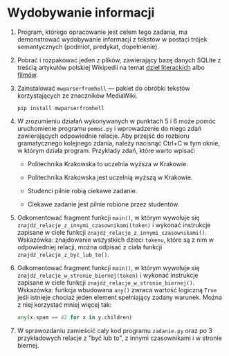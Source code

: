 # Wydobywanie informacji

1. Program, którego opracowanie jest celem tego zadania,
ma demonstrować wydobywanie informacji z tekstów w postaci
trójek semantycznych (podmiot, predykat, dopełnienie).

2. Pobrać i rozpakować jeden z plików, zawierający bazę
danych SQLite z treścią artykułów polskiej Wikipedii na temat
[dzieł literackich](https://drive.google.com/open?id=1gTd7BCxM_C9aPAmvfVO9F3uCi875fBEL)
albo [filmów](https://drive.google.com/open?id=18amHXSBYJupR6drnVhjS8qYzf3VHVVlS).

3. Zainstalować `mwparserfromhell` — pakiet do obróbki
tekstów korzystających ze znaczników MediaWiki.

    ```
    pip install mwparserfromhell
    ```

4. W zrozumieniu działań wykonywanych w punktach
5 i 6 może pomóc uruchomienie programu `pomoc.py`
i wprowadzenie do niego zdań zawierających
odpowiednie relacje. Aby przejść do rozbioru
gramatycznego kolejnego zdania, należy nacisnąć
Ctrl+C w tym oknie, w którym działa program.
Przykłady zdań, które warto wpisać:

    * Politechnika Krakowska to uczelnia wyższa w Krakowie.

    * Politechnika Krakowska jest uczelnią wyższą w Krakowie.

    * Studenci pilnie robią ciekawe zadanie.

    * Ciekawe zadanie jest pilnie robione przez studentów.

5. Odkomentować fragment funkcji `main()`, w którym
wywołuje się `znajdź_relacje_z_innymi_czasownikami(token)`
i wykonać instrukcje zapisane w ciele funkcji
`znajdź_relacje_z_innymi_czasownikami()`. Wskazówka:
znajdowanie wszystkich dzieci `tokenu`, które są z nim
w odpowiedniej relacji, można odpisać z ciała funkcji
`znajdź_relacje_z_być_lub_to()`.

6. Odkomentować fragment funkcji `main()`, w którym
wywołuje się `znajdź_relacje_w_stronie_biernej(token)`
i wykonać instrukcje zapisane w ciele funkcji
`znajdź_relacje_w_stronie_biernej()`. Wskazówka:
funkcja wbudowana `any()` zwraca wartość logiczną
`True` jeśli istnieje chociaż jeden element spełniający
zadany warunek. Można z niej korzystać mniej więcej tak:

    ```python
    any(x.spam == 42 for x in y.children)
    ```

7. W sprawozdaniu zamieścić cały kod programu `zadanie.py`
oraz po 3 przykładowych relacje z "być lub to", z innymi
czasownikami i w stronie biernej.
